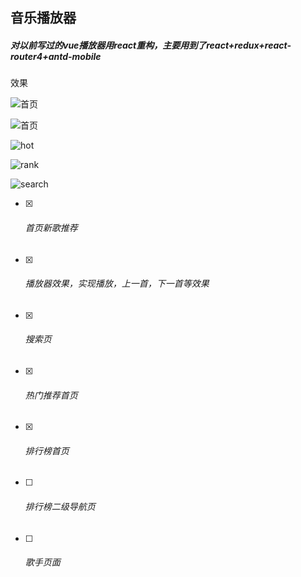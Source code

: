 ## 音乐播放器

##### 对以前写过的vue播放器用react重构，主要用到了react+redux+react-router4+antd-mobile

效果

![首页](https://ws1.sinaimg.cn/large/006BJRhRgy1ftszvp0bu0j30ku112aey.jpg)

![首页](https://ws1.sinaimg.cn/large/006BJRhRgy1ftszuz02ssj30ku11aaf2.jpg)

![hot](https://ws1.sinaimg.cn/large/006BJRhRgy1ftszvkusgwj30kt11276w.jpg)

![rank](https://ws1.sinaimg.cn/large/006BJRhRgy1ftszvkosvdj30ky116whk.jpg)

![search](https://ws1.sinaimg.cn/large/006BJRhRgy1ftszvkh0faj30kx118n0t.jpg)

- [x] ###### 首页新歌推荐

- [x] ###### 播放器效果，实现播放，上一首，下一首等效果

- [x] ###### 搜索页

- [x] ###### 热门推荐首页

- [x] ###### 排行榜首页

- [ ] ###### 排行榜二级导航页

- [ ] ###### 歌手页面